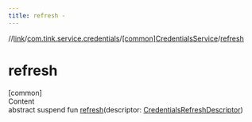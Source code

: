 ```yaml
---
title: refresh -
---
```

//[link](../../index.md)/[com.tink.service.credentials](../index.md)/[[common]CredentialsService](index.md)/[refresh](refresh.md)



# refresh  
[common]  
Content  
abstract suspend fun [refresh](refresh.md)(descriptor: [CredentialsRefreshDescriptor](../[common]-credentials-refresh-descriptor/index.md))  



